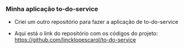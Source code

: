 ### Minha aplicação to-do-service 

- Criei um outro repositório para fazer a aplicação de to-do-service 

- Aqui está o link do repositório com os códigos do projeto: https://github.com/lincklopescarol/to-do-service

